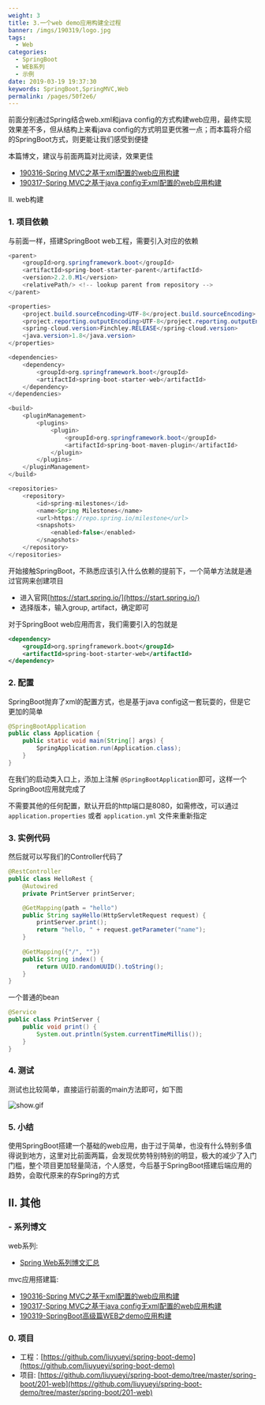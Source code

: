```yaml
---
weight: 3
title: 3.一个web demo应用构建全过程
banner: /imgs/190319/logo.jpg
tags: 
  - Web
categories: 
  - SpringBoot
  - WEB系列
  - 示例
date: 2019-03-19 19:37:30
keywords: SpringBoot,SpringMVC,Web
permalink: /pages/50f2e6/
---
```


前面分别通过Spring结合web.xml和java config的方式构建web应用，最终实现效果差不多，但从结构上来看java config的方式明显更优雅一点；而本篇将介绍的SpringBoot方式，则更能让我们感受到便捷

本篇博文，建议与前面两篇对比阅读，效果更佳

- [190316-Spring MVC之基于xml配置的web应用构建](http://spring.hhui.top/spring-blog/2019/03/16/190316-Spring-MVC%E4%B9%8B%E5%9F%BA%E4%BA%8Exml%E9%85%8D%E7%BD%AE%E7%9A%84web%E5%BA%94%E7%94%A8%E6%9E%84%E5%BB%BA/)
- [190317-Spring MVC之基于java config无xml配置的web应用构建](http://spring.hhui.top/spring-blog/2019/03/17/190317-Spring-MVC%E4%B9%8B%E5%9F%BA%E4%BA%8Ejava-config%E6%97%A0xml%E9%85%8D%E7%BD%AE%E7%9A%84web%E5%BA%94%E7%94%A8%E6%9E%84%E5%BB%BA/)

<!-- more -->

II. web构建

### 1. 项目依赖

与前面一样，搭建SpringBoot web工程，需要引入对应的依赖

```java
<parent>
    <groupId>org.springframework.boot</groupId>
    <artifactId>spring-boot-starter-parent</artifactId>
    <version>2.2.0.M1</version>
    <relativePath/> <!-- lookup parent from repository -->
</parent>

<properties>
    <project.build.sourceEncoding>UTF-8</project.build.sourceEncoding>
    <project.reporting.outputEncoding>UTF-8</project.reporting.outputEncoding>
    <spring-cloud.version>Finchley.RELEASE</spring-cloud.version>
    <java.version>1.8</java.version>
</properties>

<dependencies>
    <dependency>
        <groupId>org.springframework.boot</groupId>
        <artifactId>spring-boot-starter-web</artifactId>
    </dependency>
</dependencies>

<build>
    <pluginManagement>
        <plugins>
            <plugin>
                <groupId>org.springframework.boot</groupId>
                <artifactId>spring-boot-maven-plugin</artifactId>
            </plugin>
        </plugins>
    </pluginManagement>
</build>

<repositories>
    <repository>
        <id>spring-milestones</id>
        <name>Spring Milestones</name>
        <url>https://repo.spring.io/milestone</url>
        <snapshots>
            <enabled>false</enabled>
        </snapshots>
    </repository>
</repositories>
```

开始接触SpringBoot，不熟悉应该引入什么依赖的提前下，一个简单方法就是通过官网来创建项目

- 进入官网[https://start.spring.io/](https://start.spring.io/)
- 选择版本，输入group, artifact，确定即可


对于SpringBoot web应用而言，我们需要引入的包就是

```xml
<dependency>
    <groupId>org.springframework.boot</groupId>
    <artifactId>spring-boot-starter-web</artifactId>
</dependency>
```

### 2. 配置

SpringBoot抛弃了xml的配置方式，也是基于java config这一套玩耍的，但是它更加的简单

```java
@SpringBootApplication
public class Application {
    public static void main(String[] args) {
        SpringApplication.run(Application.class);
    }
}
```

在我们的启动类入口上，添加上注解 `@SpringBootApplication`即可，这样一个SpringBoot应用就完成了


不需要其他的任何配置，默认开启的http端口是8080，如需修改，可以通过 `application.properties` 或者 `application.yml` 文件来重新指定


### 3. 实例代码

然后就可以写我们的Controller代码了

```java
@RestController
public class HelloRest {
    @Autowired
    private PrintServer printServer;

    @GetMapping(path = "hello")
    public String sayHello(HttpServletRequest request) {
        printServer.print();
        return "hello, " + request.getParameter("name");
    }
    
    @GetMapping({"/", ""})
    public String index() {
        return UUID.randomUUID().toString();
    }
}
```

一个普通的bean

```java
@Service
public class PrintServer {
    public void print() {
        System.out.println(System.currentTimeMillis());
    }
}
```


### 4. 测试

测试也比较简单，直接运行前面的main方法即可，如下图

![show.gif](/imgs/190319/00.gif)

### 5. 小结

使用SpringBoot搭建一个基础的web应用，由于过于简单，也没有什么特别多值得说到地方，这里对比前面两篇，会发现优势特别特别的明显，极大的减少了入门门槛，整个项目更加轻量简洁，个人感觉，今后基于SpringBoot搭建后端应用的趋势，会取代原来的存Spring的方式


## II. 其他

### - 系列博文

web系列: 

- [Spring Web系列博文汇总](http://spring.hhui.top/spring-blog/categories/SpringBoot/%E9%AB%98%E7%BA%A7%E7%AF%87/Web/)

mvc应用搭建篇:

- [190316-Spring MVC之基于xml配置的web应用构建](http://spring.hhui.top/spring-blog/2019/03/16/190316-Spring-MVC%E4%B9%8B%E5%9F%BA%E4%BA%8Exml%E9%85%8D%E7%BD%AE%E7%9A%84web%E5%BA%94%E7%94%A8%E6%9E%84%E5%BB%BA/)
- [190317-Spring MVC之基于java config无xml配置的web应用构建](http://spring.hhui.top/spring-blog/2019/03/17/190317-Spring-MVC%E4%B9%8B%E5%9F%BA%E4%BA%8Ejava-config%E6%97%A0xml%E9%85%8D%E7%BD%AE%E7%9A%84web%E5%BA%94%E7%94%A8%E6%9E%84%E5%BB%BA/)
- [190319-SpringBoot高级篇WEB之demo应用构建](http://spring.hhui.top/spring-blog/2019/03/19/190319-SpringBoot%E9%AB%98%E7%BA%A7%E7%AF%87WEB%E4%B9%8Bdemo%E5%BA%94%E7%94%A8%E6%9E%84%E5%BB%BA/)

### 0. 项目

- 工程：[https://github.com/liuyueyi/spring-boot-demo](https://github.com/liuyueyi/spring-boot-demo)
- 项目: [https://github.com/liuyueyi/spring-boot-demo/tree/master/spring-boot/201-web](https://github.com/liuyueyi/spring-boot-demo/tree/master/spring-boot/201-web)

